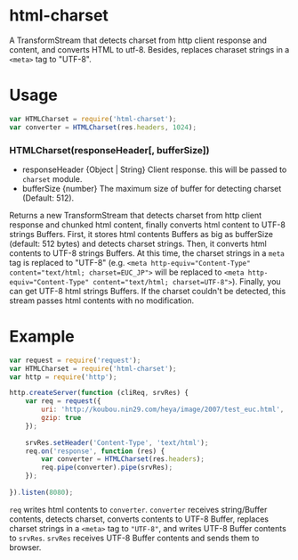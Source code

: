 # html-charset
A TransformStream that detects charset from http client response and content, and converts HTML to utf-8. Besides, replaces charaset strings in a `<meta>` tag to "UTF-8".

# Usage
```js
var HTMLCharset = require('html-charset');
var converter = HTMLCharset(res.headers, 1024);
```
### HTMLCharset(responseHeader[, bufferSize])
* responseHeader {Object | String} Client response. this will be passed to `charset` module.
* bufferSize {number} The maximum size of buffer for detecting charset (Default: 512).  

Returns a new TransformStream that detects charset from http client response and chunked html content, finally converts html content to UTF-8 strings Buffers. First, it stores html contents Buffers as big as bufferSize (default: 512 bytes) and detects charset strings. Then, it converts html contents to UTF-8 strings Buffers. At this time, the charset strings in a `meta` tag is replaced to "UTF-8" (e.g. `<meta http-equiv="Content-Type" content="text/html; charset=EUC_JP">` will be replaced to `<meta http-equiv="Content-Type" content="text/html; charset=UTF-8">`). Finally, you can get UTF-8 html strings Buffers. If the charset couldn't be detected, this stream passes html contents with no modification.

# Example
```js
var request = require('request');
var HTMLCharset = require('html-charset');
var http = require('http');

http.createServer(function (cliReq, srvRes) {
    var req = request({
        uri: 'http://koubou.nin29.com/heya/image/2007/test_euc.html',
        gzip: true
    });
    
    srvRes.setHeader('Content-Type', 'text/html');
    req.on('response', function (res) {
        var converter = HTMLCharset(res.headers);
        req.pipe(converter).pipe(srvRes);
    });
     
}).listen(8080);
```
`req` writes html contents to `converter`. `converter` receives string/Buffer contents,  detects charset, converts contents to UTF-8 Buffer, replaces charset strings in a `<meta>` tag to `"UTF-8"`, and writes UTF-8 Buffer contents to `srvRes`. `srvRes` receives UTF-8 Buffer contents and sends them to browser.
